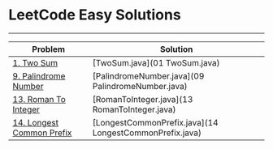 # LeetCode Easy Solutions

---

| Problem                                                                           | Solution                                                |
|-----------------------------------------------------------------------------------|---------------------------------------------------------|
| [1. Two Sum](https://leetcode.com/problems/two-sum/)                              | [TwoSum.java](01 TwoSum.java)                           |
| [9. Palindrome Number](https://leetcode.com/problems/palindrome-number/)          | [PalindromeNumber.java](09 PalindromeNumber.java)       |
| [13. Roman To Integer](https://leetcode.com/problems/roman-to-integer/)           | [RomanToInteger.java](13 RomanToInteger.java)           |
| [14. Longest Common Prefix](https://leetcode.com/problems/longest-common-prefix/) | [LongestCommonPrefix.java](14 LongestCommonPrefix.java) |

